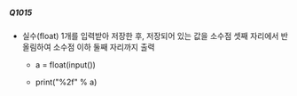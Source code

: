 ##### Q1015
- 실수(float) 1개를 입력받아 저장한 후, 저장되어 있는 값을 소수점 셋째 자리에서 반올림하여 소수점 이하 둘째 자리까지 출력
  -  a = float(input())

  - print("%2f" % a)
